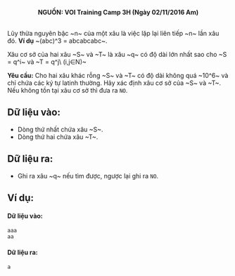 **<center>NGUỒN: VOI Training Camp 3H  (Ngày 02/11/2016 Am)</center>**
<br>
					
Lũy thừa nguyên bậc ~n~ của một xâu là việc lặp lại liên tiếp ~n~ lần xâu đó. **Ví dụ** ~(abc)^3 = abcabcabc~.

Xâu cơ sở của hai xâu ~S~ và ~T~ là xâu ~q~ có độ dài lớn nhất sao cho ~S = q^i~ và ~T = q^j\ (i,j∈N)~

**Yêu cầu:** Cho hai xâu khác rỗng ~S~ và ~T~ có độ dài không quá ~10^6~ và chỉ chứa các ký tự latinh thường. Hãy xác định xâu cơ sở của ~S~ và ~T~. Nếu không tồn tại xâu cơ sở thì đưa ra `NO`.

## Dữ liệu vào:
- Dòng thứ nhất chứa xâu ~S~.
- Dòng thứ hai chứa xâu ~T~.

## Dữ liệu ra:
- Ghi ra xâu ~q~ nếu tìm được, ngược lại ghi ra `NO`.

## Ví dụ:
#### Dữ liệu vào:
```
aaa
aa
```

#### Dữ liệu ra:
```
a
```